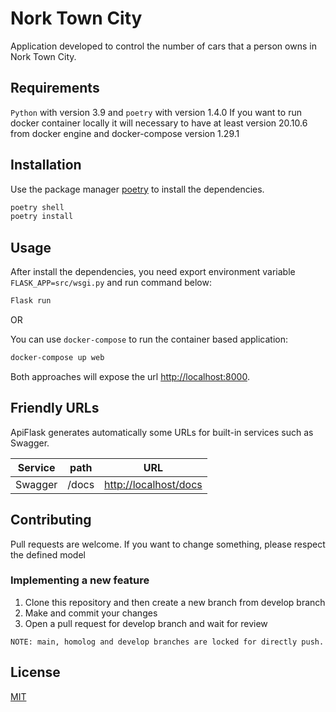 # Nork Town City

Application developed to control the number of cars that a person owns in Nork Town City.

## Requirements

`Python` with version 3.9 and `poetry` with version 1.4.0
If you want to run docker container locally it will necessary to have at least version 20.10.6 from docker engine and docker-compose version 1.29.1

## Installation

Use the package manager [poetry](https://python-poetry.org/) to install the dependencies.

```bash
poetry shell
poetry install
```
## Usage

After install the dependencies, you need export environment variable `FLASK_APP=src/wsgi.py` and run command below:

```bash
Flask run
```
OR

You can use `docker-compose` to run the container based application:

```bash
docker-compose up web
```

Both approaches will expose the url [http://localhost:8000](http://localhost:8000).

## Friendly URLs

ApiFlask generates automatically some URLs for built-in services such as Swagger.

|Service|path|URL
|----|----|----|
|Swagger|/docs|[http://localhost/docs](http://localhost/docs)


## Contributing

Pull requests are welcome. If you want to change something, please respect the defined model

### Implementing a new feature

1. Clone this repository and then create a new branch from develop branch
2. Make and commit your changes
3. Open a pull request for develop branch and wait for review

`NOTE: main, homolog and develop branches are locked for directly push.`

## License

[MIT](https://choosealicense.com/licenses/mit/)
